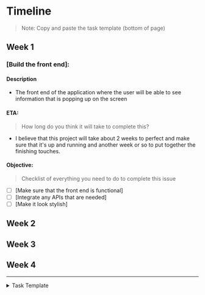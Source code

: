 # Timeline
> Note: Copy and paste the task template (bottom of page)

## Week 1

### [Build the front end]:

#### Description
- The front end of the application where the user will be able to see information that is popping up on the screen

#### ETA:
> How long do you think it will take to complete this?
- I believe that this project will take about 2 weeks to perfect and make sure that it's up and running and another week or so to put together the finishing touches. 

#### Objective:
> Checklist of everything you need to do to complete this issue
- [ ] [Make sure that the front end is functional]
- [ ] [Integrate any APIs that are needed]
- [ ] [Make it look stylish]

## Week 2

## Week 3

## Week 4


---

<details><summary>Task Template</summary>
<br>

### [Task Name]:

#### Description
- [Replace with description]

#### ETA:
> How long do you think it will take to complete this?
- [Replace with eta]

#### Objective:
> Checklist of everything you need to do to complete this issue
- [ ] [Replace with small task  1]
- [ ] [Replace with small task  2]
- [ ] [Replace with small task  3]

<br><br>
</details>